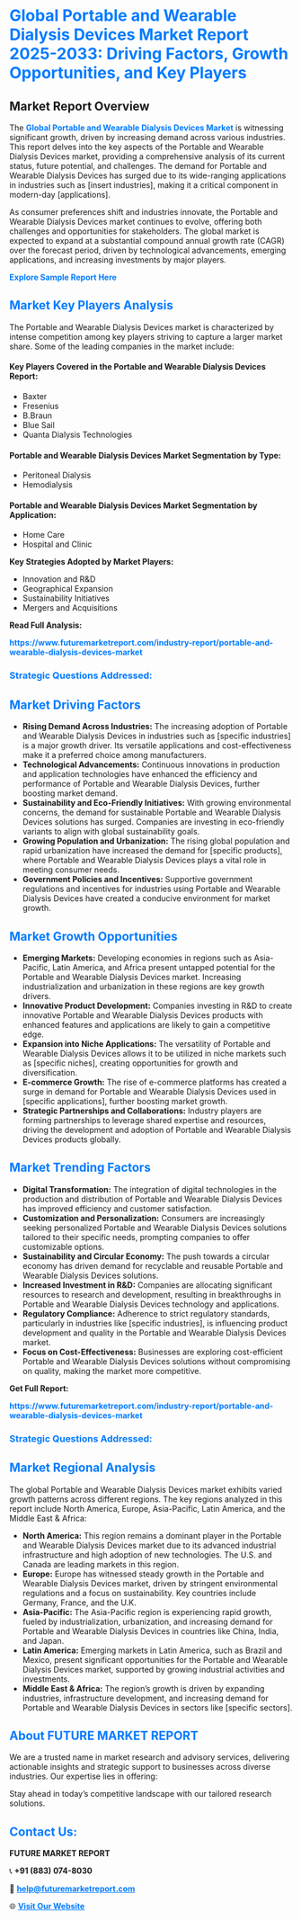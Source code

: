 <h1 style="color: #007BFF;">Global Portable and Wearable Dialysis Devices Market Report 2025-2033: Driving Factors, Growth Opportunities, and Key Players</h1>

<section id="overview">
<h2>Market Report Overview</h2>
<p>The <a href="https://www.futuremarketreport.com/industry-report/portable-and-wearable-dialysis-devices-market" style="color: #007BFF; text-decoration: none;"><strong>Global Portable and Wearable Dialysis Devices Market</strong></a> is witnessing significant growth, driven by increasing demand across various industries. This report delves into the key aspects of the Portable and Wearable Dialysis Devices market, providing a comprehensive analysis of its current status, future potential, and challenges. The demand for Portable and Wearable Dialysis Devices has surged due to its wide-ranging applications in industries such as [insert industries], making it a critical component in modern-day [applications].</p>
<p>As consumer preferences shift and industries innovate, the Portable and Wearable Dialysis Devices market continues to evolve, offering both challenges and opportunities for stakeholders. The global market is expected to expand at a substantial compound annual growth rate (CAGR) over the forecast period, driven by technological advancements, emerging applications, and increasing investments by major players.</p>
</section>

<section id="overview">
<p><a href="https://www.futuremarketreport.com/request-sample/reportId=27650" style="color: #007BFF; text-decoration: none;"><strong>Explore Sample Report Here</strong></a></p>
</section>

<section id="key-players">
<h2 style="color: #007BFF;">Market Key Players Analysis</h2>
<p>The Portable and Wearable Dialysis Devices market is characterized by intense competition among key players striving to capture a larger market share. Some of the leading companies in the market include:</p>
<h4>Key Players Covered in the Portable and Wearable Dialysis Devices Report:</h4>
<ul><li>Baxter</li><li>Fresenius</li><li>B.Braun</li><li>Blue Sail</li><li>Quanta Dialysis Technologies</li></ul>
<h4>Portable and Wearable Dialysis Devices Market Segmentation by Type:</h4>
<ul><li>Peritoneal Dialysis</li><li>Hemodialysis</li></ul>

<h4>Portable and Wearable Dialysis Devices Market Segmentation by Application:</h4>
<ul><li>Home Care</li><li>Hospital and Clinic</li></ul>
<p><strong>Key Strategies Adopted by Market Players:</strong></p>
<ul>
<li>Innovation and R&D</li>
<li>Geographical Expansion</li>
<li>Sustainability Initiatives</li>
<li>Mergers and Acquisitions</li>
</ul>
</section>

<section>
<p><strong>Read Full Analysis: </strong></p><a href="https://www.futuremarketreport.com/industry-report/portable-and-wearable-dialysis-devices-market" style="color: #007BFF; text-decoration: none;"><strong>https://www.futuremarketreport.com/industry-report/portable-and-wearable-dialysis-devices-market</strong></a>
<h3 style="color: #007BFF;">Strategic Questions Addressed:</h3>
</section>

<section id="driving-factors">
<h2 style="color: #007BFF;">Market Driving Factors</h2>
<ul>
<li><strong>Rising Demand Across Industries:</strong> The increasing adoption of Portable and Wearable Dialysis Devices in industries such as [specific industries] is a major growth driver. Its versatile applications and cost-effectiveness make it a preferred choice among manufacturers.</li>
<li><strong>Technological Advancements:</strong> Continuous innovations in production and application technologies have enhanced the efficiency and performance of Portable and Wearable Dialysis Devices, further boosting market demand.</li>
<li><strong>Sustainability and Eco-Friendly Initiatives:</strong> With growing environmental concerns, the demand for sustainable Portable and Wearable Dialysis Devices solutions has surged. Companies are investing in eco-friendly variants to align with global sustainability goals.</li>
<li><strong>Growing Population and Urbanization:</strong> The rising global population and rapid urbanization have increased the demand for [specific products], where Portable and Wearable Dialysis Devices plays a vital role in meeting consumer needs.</li>
<li><strong>Government Policies and Incentives:</strong> Supportive government regulations and incentives for industries using Portable and Wearable Dialysis Devices have created a conducive environment for market growth.</li>
</ul>
</section>

<section id="growth-opportunities">
<h2 style="color: #007BFF;">Market Growth Opportunities</h2>
<ul>
<li><strong>Emerging Markets:</strong> Developing economies in regions such as Asia-Pacific, Latin America, and Africa present untapped potential for the Portable and Wearable Dialysis Devices market. Increasing industrialization and urbanization in these regions are key growth drivers.</li>
<li><strong>Innovative Product Development:</strong> Companies investing in R&D to create innovative Portable and Wearable Dialysis Devices products with enhanced features and applications are likely to gain a competitive edge.</li>
<li><strong>Expansion into Niche Applications:</strong> The versatility of Portable and Wearable Dialysis Devices allows it to be utilized in niche markets such as [specific niches], creating opportunities for growth and diversification.</li>
<li><strong>E-commerce Growth:</strong> The rise of e-commerce platforms has created a surge in demand for Portable and Wearable Dialysis Devices used in [specific applications], further boosting market growth.</li>
<li><strong>Strategic Partnerships and Collaborations:</strong> Industry players are forming partnerships to leverage shared expertise and resources, driving the development and adoption of Portable and Wearable Dialysis Devices products globally.</li>
</ul>
</section>

<section id="trending-factors">
<h2 style="color: #007BFF;">Market Trending Factors</h2>
<ul>
<li><strong>Digital Transformation:</strong> The integration of digital technologies in the production and distribution of Portable and Wearable Dialysis Devices has improved efficiency and customer satisfaction.</li>
<li><strong>Customization and Personalization:</strong> Consumers are increasingly seeking personalized Portable and Wearable Dialysis Devices solutions tailored to their specific needs, prompting companies to offer customizable options.</li>
<li><strong>Sustainability and Circular Economy:</strong> The push towards a circular economy has driven demand for recyclable and reusable Portable and Wearable Dialysis Devices solutions.</li>
<li><strong>Increased Investment in R&D:</strong> Companies are allocating significant resources to research and development, resulting in breakthroughs in Portable and Wearable Dialysis Devices technology and applications.</li>
<li><strong>Regulatory Compliance:</strong> Adherence to strict regulatory standards, particularly in industries like [specific industries], is influencing product development and quality in the Portable and Wearable Dialysis Devices market.</li>
<li><strong>Focus on Cost-Effectiveness:</strong> Businesses are exploring cost-efficient Portable and Wearable Dialysis Devices solutions without compromising on quality, making the market more competitive.</li>
</ul>
</section>

<section>
<p><strong>Get Full Report: </strong></p><a href="https://www.futuremarketreport.com/industry-report/portable-and-wearable-dialysis-devices-market" style="color: #007BFF; text-decoration: none;"><strong>https://www.futuremarketreport.com/industry-report/portable-and-wearable-dialysis-devices-market</strong></a>
<h3 style="color: #007BFF;">Strategic Questions Addressed:</h3>
</section>


<section id="regional-analysis">
<h2 style="color: #007BFF;">Market Regional Analysis</h2>
<p>The global Portable and Wearable Dialysis Devices market exhibits varied growth patterns across different regions. The key regions analyzed in this report include North America, Europe, Asia-Pacific, Latin America, and the Middle East & Africa:</p>
<ul>
<li><strong>North America:</strong> This region remains a dominant player in the Portable and Wearable Dialysis Devices market due to its advanced industrial infrastructure and high adoption of new technologies. The U.S. and Canada are leading markets in this region.</li>
<li><strong>Europe:</strong> Europe has witnessed steady growth in the Portable and Wearable Dialysis Devices market, driven by stringent environmental regulations and a focus on sustainability. Key countries include Germany, France, and the U.K.</li>
<li><strong>Asia-Pacific:</strong> The Asia-Pacific region is experiencing rapid growth, fueled by industrialization, urbanization, and increasing demand for Portable and Wearable Dialysis Devices in countries like China, India, and Japan.</li>
<li><strong>Latin America:</strong> Emerging markets in Latin America, such as Brazil and Mexico, present significant opportunities for the Portable and Wearable Dialysis Devices market, supported by growing industrial activities and investments.</li>
<li><strong>Middle East & Africa:</strong> The region’s growth is driven by expanding industries, infrastructure development, and increasing demand for Portable and Wearable Dialysis Devices in sectors like [specific sectors].</li>
</ul>
</section>

<footer>
<h2 style="color: #007BFF;">About FUTURE MARKET REPORT</h2>
<p>We are a trusted name in market research and advisory services, delivering actionable insights and strategic support to businesses across diverse industries. Our expertise lies in offering:</p>

<p>Stay ahead in today’s competitive landscape with our tailored research solutions.</p>

<h2 style="color: #007BFF;">Contact Us:</h2>
<p><strong>FUTURE MARKET REPORT</strong></p>
<p>📞 <strong>+91 (883) 074-8030</strong></p>
<p>📧 <strong><a href="mailto:help@futuremarketreport.com" style="color: #007BFF;">help@futuremarketreport.com</a></strong></p>
<p>🌐 <strong><a href="https://www.futuremarketreport.com/" style="color: #007BFF;">Visit Our Website</a></strong></p>
</footer>